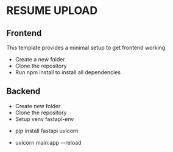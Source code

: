# RESUME UPLOAD


## Frontend

This template provides a minimal setup to get frontend working.
- Create a new folder
- Clone the repository 
- Run npm install to install all dependencies

## Backend

- Create new folder
- Clone the repository
- Setup venv fastapi-env
<!-- insatll fastapi and uvicorn -->
- pip install fastapi uvicorn
<!-- start server and listen to changes -->
- uvicorn main:app --reload